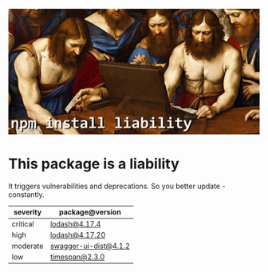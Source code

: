 ![Don't install this package](liability.png)

# This package is a liability

It triggers vulnerabilities and deprecations. So you better update - constantly.

| severity 	| package@version 		|
| -------- 	| --------------- 		|
| critical	| lodash@4.17.4			|
| high 		| lodash@4.17.20		|
| moderate 	| swagger-ui-dist@4.1.2	|
| low 		| timespan@2.3.0		|

